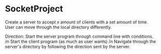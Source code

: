 # SocketProject
Create a server to accept x amount of clients with a set amount of time. User can move through the local directory differently.

Direction:
Start the server program through command line with conditions. /n
Start the client program (as much as user wants) /n
Navigate through the server's directory by following the direction sent by the server.
